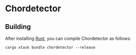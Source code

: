 # Chordetector

## Building

After installing [Rust](https://rustup.rs/), you can compile Chordetector as follows:

```shell
cargo xtask bundle chordetector --release
```
